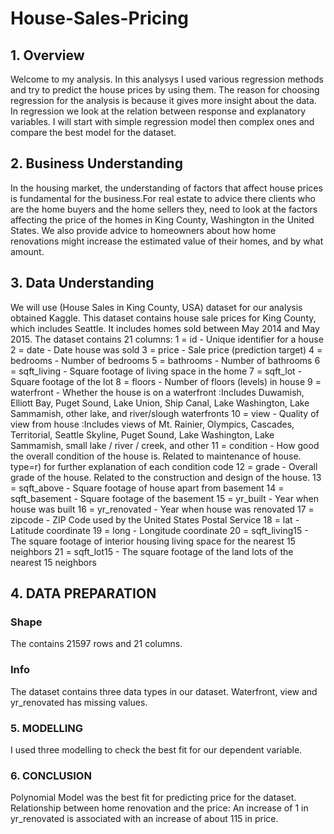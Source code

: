# House-Sales-Pricing
## 1. Overview
Welcome to my analysis. In this analysys I used various regression methods and try to predict the house prices by using them. The reason for choosing regression for the analysis is because it gives more insight about the data. In regression we look at the relation between response and explanatory variables. I will start with simple regression model then complex ones and compare the best model for the dataset.
## 2. Business Understanding
In the housing market, the understanding of factors that affect house prices is fundamental for the business.For real estate to advice there clients who are the home buyers and the home sellers they, need to look at the factors affecting the price of the homes in King County, Washington in the United States. We also provide advice to homeowners about how home renovations might increase the estimated value of their homes, and by what amount.
## 3. Data Understanding
We will use (House Sales in King County, USA) dataset for our analysis obtained Kaggle. This dataset contains house sale prices for King County, which includes Seattle. It includes homes sold between May 2014 and May 2015.
The dataset contains 21 columns: 
1 = id - Unique identifier for a house
2 = date - Date house was sold
3 = price - Sale price (prediction target)
4 = bedrooms - Number of bedrooms
5 = bathrooms - Number of bathrooms
6 = sqft_living - Square footage of living space in the home
7 = sqft_lot - Square footage of the lot
8 = floors - Number of floors (levels) in house
9 = waterfront - Whether the house is on a waterfront :Includes Duwamish, Elliott Bay, Puget Sound, Lake Union, Ship Canal, Lake Washington, Lake Sammamish, other lake, and river/slough waterfronts
10 = view - Quality of view from house :Includes views of Mt. Rainier, Olympics, Cascades, Territorial, Seattle Skyline, Puget Sound, Lake Washington, Lake Sammamish, small lake / river / creek, and other
11 = condition - How good the overall condition of the house is. Related to maintenance of house. type=r) for further explanation of each condition code
12 = grade - Overall grade of the house. Related to the construction and design of the house.
13 = sqft_above - Square footage of house apart from basement
14 = sqft_basement - Square footage of the basement
15 = yr_built - Year when house was built
16 = yr_renovated - Year when house was renovated
17 = zipcode - ZIP Code used by the United States Postal Service
18 = lat - Latitude coordinate
19 = long - Longitude coordinate
20 = sqft_living15 - The square footage of interior housing living space for the nearest 15 neighbors
21 = sqft_lot15 - The square footage of the land lots of the nearest 15 neighbors
## 4. DATA PREPARATION
### Shape
The contains 21597 rows and 21 columns.
### Info
The dataset contains three data types in our dataset. Waterfront, view and yr_renovated has missing values.
### 5. MODELLING
I used three modelling to check the best fit for our dependent variable.
### 6. CONCLUSION
Polynomial Model was the best fit for predicting price for the dataset.
Relationship between home renovation and the price: An increase of 1 in yr_renovated is associated with an increase of about 115 in price.
